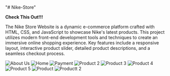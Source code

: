 "# Nike-Store" 

**Check This Out!!!**

The Nike Store Website is a dynamic e-commerce platform crafted with HTML, CSS, and JavaScript to showcase Nike's latest products. This project utilizes modern front-end development tools and techniques to create an immersive online shopping experience. Key features include a responsive layout, interactive product slider, detailed product descriptions, and a seamless checkout process.

![About Us](https://github.com/Kaustubh-Indulkar/Nike-Store/assets/147513594/6ff9f50f-4494-40eb-a064-b8bb9d4a6c3c)
![Home ](https://github.com/Kaustubh-Indulkar/Nike-Store/assets/147513594/0319b782-294d-40ee-a3df-d998da5512ed)
![Payment](https://github.com/Kaustubh-Indulkar/Nike-Store/assets/147513594/ef21d1e0-090a-4a8c-978f-4b0dd1ed7a2c)
![Product 2](https://github.com/Kaustubh-Indulkar/Nike-Store/assets/147513594/f5f4de3c-7011-4430-b23e-521bb82a0bee)
![Product 3](https://github.com/Kaustubh-Indulkar/Nike-Store/assets/147513594/236f47d3-5683-4dcd-9e05-1ee51836fd7e)
![Product 4](https://github.com/Kaustubh-Indulkar/Nike-Store/assets/147513594/d2460a78-9c4e-4ffb-8168-4e42bf8ab312)
![Product 5](https://github.com/Kaustubh-Indulkar/Nike-Store/assets/147513594/03f8b53f-0acc-4187-adf2-76533cec913b)
![Product](https://github.com/Kaustubh-Indulkar/Nike-Store/assets/147513594/00771b78-4a9e-4ed8-b436-8728fc6b9e9e)
![Productt 2](https://github.com/Kaustubh-Indulkar/Nike-Store/assets/147513594/265f30e0-5db4-4347-9607-9e5b5309e740)

